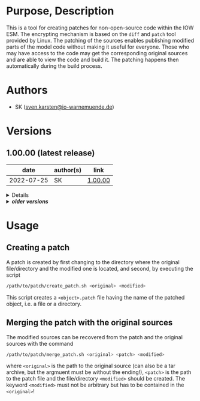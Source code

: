 # Purpose, Description

This is a tool for creating patches for non-open-source code within the IOW ESM.
The encrypting mechanism is based on the `diff` and `patch` tool provided by Linux.
The patching of the sources enables publishing modified parts of the model code without making it useful for everyone.
Those who may have access to the code may get the corresponding original sources and are able to view the code and build it.
The patching happens then automatically during the build process.


# Authors

* SK      (sven.karsten@io-warnemuende.de)


# Versions

## 1.00.00 (latest release)

| date        | author(s)   | link      |
|---          |---          |---        |
| 2022-07-25  | SK          | [1.00.00](https://git.io-warnemuende.de/iow_esm/encrypt/src/branch/1.00.00)      | 

<details>

### changes
* Initial release
    
### dependencies
* the Linux tools `diff` and `patch` must be installed (comes with most Linux distributions) 
  
### known issues
* None

### tested with
* -

</details>

<details>
<summary><b><i>older versions</i></b></summary>


</details>

# Usage

## Creating a patch

A patch is created by first changing to the directory where the original file/directory and the modified one is located, and second, by executing the script

```bash
/path/to/patch/create_patch.sh <original> <modified>
```

This script creates a `<object>.patch` file having the name of the patched object, i.e. a file or a directory.


## Merging the patch with the original sources

The modified sources can be recovered from the patch and the original sources with the command
```bash
/path/to/patch/merge_patch.sh <original> <patch> <modified>
```

where `<original>` is the path to the original source (can also be a tar archive, but the argmuent must be without the ending!), `<patch>` is the path to the patch file and the file/directory `<modified>` should be created.
The keyword `<modified>` must not be arbitrary but has to be contained in the `<original>`!